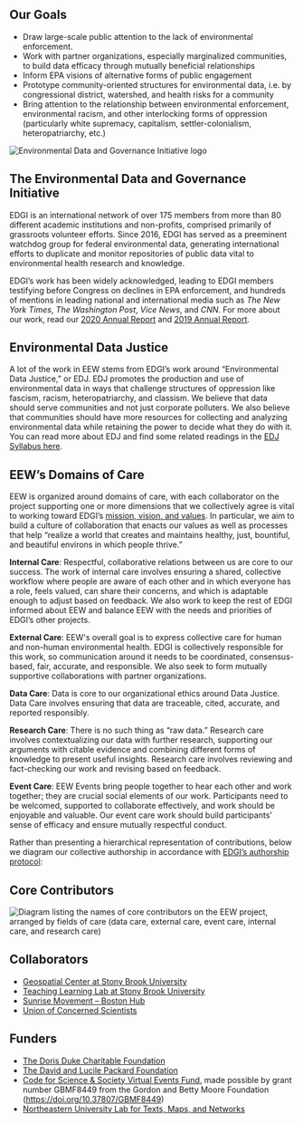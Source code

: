 <!--This is the main content file to edit for this page. It is embedded in src/pages/about.js. The page title comes from the .json in this same folder.-->

<!--The text at the top of this page is pulled from `eew-desc.md` in this folder-->

## Our Goals
* Draw large-scale public attention to the lack of environmental enforcement.
* Work with partner organizations, especially marginalized communities, to build data efficacy through mutually beneficial relationships
* Inform EPA visions of alternative forms of public engagement
* Prototype community-oriented structures for environmental data, i.e. by congressional district, watershed, and health risks for a community
* Bring attention to the relationship between environmental enforcement, environmental racism, and other interlocking forms of oppression (particularly white supremacy, capitalism, settler-colonialism, heteropatriarchy, etc.)

![Environmental Data and Governance Initiative logo](./EDGI-logo.png)

## The Environmental Data and Governance Initiative
EDGI is an international network of over 175 members from more than 80 different academic institutions and non-profits, comprised primarily of grassroots volunteer efforts. Since 2016, EDGI has served as a preeminent watchdog group for federal environmental data, generating international efforts to duplicate and monitor repositories of public data vital to environmental health research and knowledge.

EDGI’s work has been widely acknowledged, leading to EDGI members testifying before Congress on declines in EPA enforcement, and hundreds of mentions in leading national and international media such as *The New York Times*, *The Washington Post*, *Vice News*, and *CNN*. For more about our work, read our <a href="https://envirodatagov.org/publication/edgi-annual-report-2020/" target=_blank rel=noopener >2020 Annual Report</a> and <a href="https://envirodatagov.org/publication/edgi-annual-report-2019/" target=_blank rel=noopener >2019 Annual Report</a>. 

## Environmental Data Justice
A lot of the work in EEW stems from EDGI’s work around “Environmental Data Justice,” or EDJ. EDJ promotes the production and use of environmental data in ways that challenge structures of oppression like fascism, racism, heteropatriarchy, and classism. We believe that data should serve communities and not just corporate polluters. We also believe that communities should have more resources for collecting and analyzing environmental data while retaining the power to decide what they do with it. You can read more about EDJ and find some related readings in the <a href="https://drive.google.com/drive/folders/1F0N3NOxcZBmlDW57IyAnSTQ8XZtESEn1" target=_blank rel=noopener >EDJ Syllabus here</a>.

## EEW’s Domains of Care 
EEW is organized around domains of care, with each collaborator on the project supporting one or more dimensions that we collectively agree is vital to working toward EDGI’s <a href="https://envirodatagov.org/about/mission-vision-values/#:~:text=EDGI%20fosters%20the%20stewardship%20and,enable%20government%20and%20industry%20accountability." target=_blank rel=noopener >mission, vision, and values</a>. In particular, we aim to build a culture of collaboration that enacts our values as well as processes that help “realize a world that creates and maintains healthy, just, bountiful, and beautiful environs in which people thrive.” 

**Internal Care**: Respectful, collaborative relations between us are core to our success. The work of internal care involves ensuring a shared, collective workflow where people are aware of each other and in which everyone has a role, feels valued, can share their concerns, and which is adaptable enough to adjust based on feedback. We also work to keep the rest of EDGI informed about EEW and balance EEW with the needs and priorities of EDGI’s other projects.

**External Care**: EEW's overall goal is to express collective care for human and non-human environmental health. EDGI is collectively responsible for this work, so communication around it needs to be coordinated, consensus-based, fair, accurate, and responsible. We also seek to form mutually supportive collaborations with partner organizations.

**Data Care**: Data is core to our organizational ethics around Data Justice. Data Care involves ensuring that data are traceable, cited, accurate, and reported responsibly.

**Research Care**: There is no such thing as “raw data.” Research care involves contextualizing our data with further research, supporting our arguments with citable evidence and combining different forms of knowledge to present useful insights. Research care involves reviewing and fact-checking our work and revising based on feedback.

**Event Care**: EEW Events bring people together to hear each other and work together; they are crucial social elements of our work. Participants need to be welcomed, supported to collaborate effectively, and work should be enjoyable and valuable. Our event care work should build participants’ sense of efficacy and ensure mutually respectful conduct.

Rather than presenting a hierarchical representation of contributions, below we diagram our collective authorship in accordance with <a href="https://docs.google.com/document/d/1SZeIVuJ4kjosq9GXTx8AauEF4RJYOftYyuPsj68kVck/edit#heading=h.k0ozbm3wj762" target=_blank rel=noopener >EDGI’s authorship protocol</a>: 

## Core Contributors
![Diagram listing the names of core contributors on the EEW project, arranged by fields of care (data care, external care, event care, internal care, and research care)](./EEW-Authorship.png)

## Collaborators
- <a href="https://www.stonybrook.edu/commcms/gss/" target=_blank rel=noopener >Geospatial Center at Stony Brook University</a>
- <a href="http://apps.tlt.stonybrook.edu/" target=_blank rel=noopener >Teaching Learning Lab at Stony Brook University</a>
- <a href="http://www.facebook.com/SunriseBoston/" target=_blank rel=noopener >Sunrise Movement – Boston Hub</a>
- <a href="https://www.ucsusa.org//" target=_blank rel=noopener >Union of Concerned Scientists</a>

## Funders
- <a href="https://www.ddcf.org/" target=_blank rel=noopener >The Doris Duke Charitable Foundation</a>
- <a href="https://www.packard.org/" target=_blank rel=noopener >The David and Lucile Packard Foundation</a>
- <a href="https://eventfund.codeforscience.org/" target=_blank rel=noopener >Code for Science & Society Virtual Events Fund</a>, made possible by grant number GBMF8449 from the Gordon and Betty Moore Foundation (https://doi.org/10.37807/GBMF8449)
- <a href="https://web.northeastern.edu/nulab/" target=_blank rel=noopener >Northeastern University Lab for Texts, Maps, and Networks</a>
